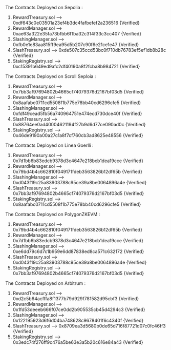 The Contracts Deployed on Sepolia : 

1. RewardTreasury.sol --> 0xdf643c0e03501a23ef4b3dc4fafbefef2a236516 {Verified}
2. RewardManager.sol --> 0xae63a322e35fa73bfbb6f1ba32c314f33c3cc407 {Verified}
3. SlashingManager.sol --> 0xfb0e1e83aa815ff9ea95d5b207c90f6e21ce1e47 {Verified}
4. SlashTreasury.sol --> 0xde507c35ccd53bc0f710db76783ef5ef1db8b28c {Verified}
5. StakingRegistry.sol --> 0xc15391b649ed9afc2df40190a8f2fcba8b984721 {Verified}

The Contracts Deployed on Scroll Seploia : 

1. RewardTreasury.sol --> 0x7bb3af97694802b4665cf74079376d2167bf03d5 {Verified}
2. RewardManager.sol --> 0x8aafabc0711cd5508f1b775e78bb40cd6296cfe5 {Verified}
3. SlashingManager.sol --> 0xfdf49cead5fb56a740964751e474ecd730dce40f {Verified}
4. SlashTreasury.sol --> 0x88764ee0ad40004621194f27b9d6d77ce090ad0c {Verified}
5. StakingRegistry.sol --> 0x46de9190a00a27c1a8f7cf760cb3ad8625e48556 {Verified}

The Contracts Deployed on Linea Goerlli : 

1. RewardTreasury.sol --> 0x7d1bb6b83edcb9378d3c4647e218bcb1dea19cce {Verified}
2. RewardManager.sol --> 0x79bd4b4c662810f049171fdeb3563826b12df65b {Verified}
3. SlashingManager.sol --> 0xd043f19c25a83903788c95ce39a8be0064896a4e {Verified}
4. SlashTreasury.sol --> 0x7bb3af97694802b4665cf74079376d2167bf03d5 {Verified}
5. StakingRegistry.sol --> 0x8aafabc0711cd5508f1b775e78bb40cd6296cfe5 {Verified}

The Contracts Deployed on PolygonZKEVM : 

1. RewardTreasury.sol --> 0x79bd4b4c662810f049171fdeb3563826b12df65b {Verified}
2. RewardManager.sol --> 0x7d1bb6b83edcb9378d3c4647e218bcb1dea19cce {Verified}
3. SlashingManager.sol --> 0xe6dd79c6d7c1b959e6dd87838ed8ca571c632172 {Verified}
4. SlashTreasury.sol --> 0xd043f19c25a83903788c95ce39a8be0064896a4e {Verified}
5. StakingRegistry.sol --> 0x7bb3af97694802b4665cf74079376d2167bf03d5 {Verified}

The Contracts Deployed on Arbitrum : 

1. RewardTreasury.sol --> 0xd2c5b64acfffa8f1377b79d929f781582d95cbf3 {Verified}
2. RewardManager.sol --> 0x1fd53deeeb666f07ce0dd2b905535cb45d4294c3 {Verified}
3. SlashingManager.sol --> 0x122195923d6f6d04ba748628c9678401f6c4340f {Verified}
4. SlashTreasury.sol --> 0x8709ea3d5680b0de65d716f87721d07c0fc46ff3 {Verified}
5. StakingRegistry.sol --> 0x3edc74f276ff9c476a5be63e3a5b20c616e84a43 {Verified}
